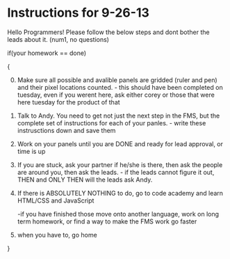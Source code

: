 Instructions for 9-26-13
============

Hello Programmers! Please follow the below steps and dont bother the leads about it. (num1, no questions)

if(your homework == done)

{

  0) Make sure all possible and avalible panels are gridded (ruler and pen) and their pixel locations counted.
    - this should have been completed on tuesday, even if you werent here, ask either corey or those that were here tuesday for the product of that

  1) Talk to Andy. You need to get not just the next step in the FMS, but the complete set of instructions for each of your panles.
    - write these instrusctions down and save them
    
  2) Work on your panels until you are DONE and ready for lead approval, or time is up
  
  3) If you are stuck, ask your partner if he/she is there, then ask the people are around you, then ask the leads.
    - if the leads cannot figure it out, THEN and ONLY THEN will the leads ask Andy.

  4) If there is ABSOLUTELY NOTHING to do, go to code academy and learn HTML/CSS and JavaScript

      -if you have finished those move onto another language, work on long term homework, or find a way to make the FMS work go faster
  
  5) when you have to, go home
  
}
